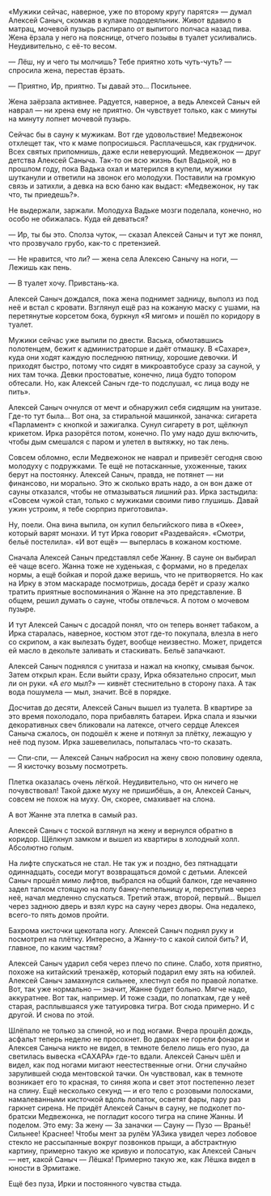 «Мужики сейчас, наверное, уже по второму кругу парятся» — думал Алексей Саныч, скомкав в кулаке пододеяльник. Живот вдавило в матрац, мочевой пузырь распирало от выпитого полчаса назад пива. Жена ёрзала у него на пояснице, отчего позывы в туалет усиливались. Неудивительно, с её-то весом.

— Лёш, ну и чего ты молчишь? Тебе приятно хоть чуть-чуть? — спросила жена, перестав ёрзать.

— Приятно, Ир, приятно. Ты давай это… Посильнее.

Жена заёрзала активнее. Радуется, наверное, а ведь Алексей Саныч ей наврал — ни хрена ему не приятно. Он чувствует только, как с минуты на минуту лопнет мочевой пузырь.

Сейчас бы в сауну к мужикам. Вот где удовольствие! Медвежонок отхлещет так, что к маме попросишься. Расплачешься, как грудничок. Всех святых припомнишь, даже если неверующий. Медвежонок — друг детства Алексей Саныча. Так-то он всю жизнь был Вадькой, но в прошлом году, пока Вадька охал и матерился в купели, мужики шутканули и ответили на звонок его молодухи. Поставили на громкую связь и затихли, а девка на всю баню как выдаст: «Медвежонок, ну так что, ты приедешь?».

Не выдержали, заржали. Молодуха Вадьке мозги поделала, конечно, но особо не обижалась. Куда ей деваться?

— Ир, ты бы это. Сполза чуток, — сказал Алексей Саныч и тут же понял, что прозвучало грубо, как-то с претензией. 

— Не нравится, что ли? — жена села Алексею Санычу на ноги, — Лежишь как пень.

— В туалет хочу. Привстань-ка.

Алексей Саныч дождался, пока жена поднимет задницу, выполз из под неё и встал с кровати. Взглянул ещё раз на кожаную маску с ушами, на перетянутые корсетом бока, буркнул «Я мигом» и пошёл по коридору в туалет.

Мужики сейчас уже выпили по двести. Васька, обмотавшись полотенцем, бежит к администраторше и даёт отмашку. В «Сахаре», куда они ходят каждую последнюю пятницу, хорошие девочки. И приходят быстро, потому что сидят в микроавтобусе сразу за сауной, у них там точка. Девки простоватые, конечно, лица будто топором обтесали. Но, как Алексей Саныч где-то подслушал, «с лица воду не пить».

Алексей Саныч очнулся от мечт и обнаружил себя сидящим на унитазе. Где-то тут была... Вот она, за стиральной машинкой, заначка: сигарета «Парламент» с кнопкой и зажигалка. Сунул сигарету в рот, щёлкнул крикетом. Ирка разорётся потом, конечно. По уму надо душ включить, чтобы дым смешался с паром и улетел в вытяжку, но так лень.

Совсем обломно, если Медвежонок не наврал и привезёт сегодня свою молодуху с подружками. Те ещё не потасканные, ухоженные, таких берут на постоянку. Алексей Саныч, правда, не потянет — ни финансово, ни морально. Это ж сколько врать надо, а он вон даже от сауны отказался, чтобы не отмазываться лишний раз. Ирка застыдила: «Совсем чужой стал, только с мужиками своими пиво глушишь. Давай ужин устроим, я тебе сюрприз приготовила».

Ну, поели. Она вина выпила, он купил бельгийского пива в «Окее», который варят монахи. И тут Ирка говорит «Раздевайся». «Смотри, бельё постелила». «И вот ещё» — выперлась в кожаном костюме.

Сначала Алексей Саныч представлял себе Жанну. В сауне он выбирал её чаще всего. Жанна тоже не худенькая, с формами, но в пределах нормы, а ещё бойкая и порой даже веришь, что не притворяется. Но как на Ирку в этом маскараде посмотришь, досада берёт и сразу жалко тратить приятные воспоминания о Жанне на это представление. В общем, решил думать о сауне, чтобы отвлечься. А потом о мочевом пузыре.

И тут Алексей Саныч с досадой понял, что он теперь воняет табаком, а Ирка старалась, наверное, костюм этот где-то покупала, влезла в него со скрипом, а как вылезать будет, вообще неизвестно. Может, придется ей масло в декольте заливать и стаскивать. Бельё запачкают.

Алексей Саныч поднялся с унитаза и нажал на кнопку, смывая бычок. Затем открыл кран. Если выйти сразу, Ирка обязательно спросит, мыл ли он руки. «А _его_ мыл?» — кивнёт стеснительно в сторону паха. А так вода пошумела — мыл, значит. Всё в порядке.

Досчитав до десяти, Алексей Саныч вышел из туалета. В квартире за это время похолодало, пора прибавлять батареи. Ирка спала и язычки декоративных свеч бликовали на латексе, отчего сердце Алексея Саныча сжалось, он подошёл к жене и потянул за плётку, лежащую у неё под пузом. Ирка зашевелилась, попыталась что-то сказать.

— Спи-спи, — Алексей Саныч набросил на жену свою половину одеяла, — Я кисточку возьму посмотреть.

Плетка оказалась очень лёгкой. Неудивительно, что он ничего не почувствовал! Такой даже муху не пришибёшь, а он, Алексей Саныч, совсем не похож на муху. Он, скорее, смахивает на слона.

А вот Жанне эта плетка в самый раз.

Алексей Саныч с тоской взглянул на жену и вернулся обратно в коридор. Щёлкнул замком и вышел из квартиры в холодный холл. Абсолютно голым.

На лифте спускаться не стал. Не так уж и поздно, без пятнадцати одиннадцать, соседи могут возвращаться домой с детьми. Алексей Саныч прошёл мимо лифтов, выбрался на общий балкон, где нечаянно задел тапком стоящую на полу банку-пепельницу и, переступив через неё, начал медленно спускаться. Третий этаж, второй, первый... Вышел через заднюю дверь и взял курс на сауну через дворы. Она недалеко, всего-то пять домов пройти.

Бахрома кисточки щекотала ногу. Алексей Саныч поднял руку и посмотрел на плётку. Интересно, а Жанну-то с какой силой бить? И, главное, по каким частям? 

Алексей Саныч ударил себя через плечо по спине. Слабо, хотя приятно, похоже на китайский тренажёр, который подарил ему зять на юбилей. Алексей Саныч замахнулся сильнее, хлестнул себя по правой лопатке. Вот, так уже нормально — значит, Жанне будет больно. Мягче надо, аккуратнее. Вот так, например. И тоже сзади, по лопаткам, где у неё старая, расплывшаяся уже татуировка тигра. Вот сюда примерно. И с другой. И снова по этой.

Шлёпало не только за спиной, но и под ногами. Вчера прошёл дождь, асфальт теперь неделю не просохнет. Во дворах не горели фонари и Алексея Саныча никто не видел, в темноте белело лишь его пузо, да светилась вывеска «САХАРА» где-то вдали. Алексей Саныч шёл и видел, как под ногами мигают неестественные огни. Огни случайно зарулившей сюда ментовской тачки. Он чувствовал, как в темноте возникает его то красная, то синяя жопа и свет этот постепенно лезет на спину. Ещё несколько секунд — и его тело с розовыми полосками, намалеванными кисточкой вдоль лопаток, осветят фары, пару раз гаркнет сирена. Не придёт Алексей Саныч в сауну, не подколет по-братски Медвежонка, не погладит косого тигра на спине Жанны. И поделом. Это ему: За жену — За заначки — Сауну — Пузо — Враньё! Сильнее! Краснее! Чтобы мент за рулём УАЗика увидел через лобовое стекло не рассыпанные вокруг позвонков прыщи, а абстрактную картину, примерно такую же кривую и полосатую, как Алексей Саныч — нет, какой Саныч — Лёшка! Примерно такую же, как Лёшка видел в юности в Эрмитаже.

Ещё без пуза, Ирки и постоянного чувства стыда.